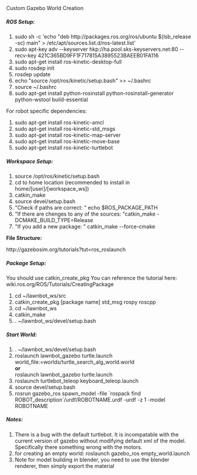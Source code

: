 <html>
<body>
    <a link="http://gazebosim.org/tutorials?tut=ros_roslaunch"> 
        Custom Gazebo World Creation
    </a>
    <h5>
        <b>ROS Setup:</b>
    </h5>
    <p>
        <ol>
            <li>sudo sh -c 'echo "deb http://packages.ros.org/ros/ubuntu $(lsb_release -sc) main" > /etc/apt/sources.list.d/ros-latest.list'</li>
            <li>sudo apt-key adv --keyserver hkp://ha.pool.sks-keyservers.net:80 --recv-key 421C365BD9FF1F717815A3895523BAEEB01FA116</li>
            <li>sudo apt-get install ros-kinetic-desktop-full</li>
            <li>sudo rosdep init</li>
            <li>rosdep update</li>
            <li>echo "source /opt/ros/kinetic/setup.bash" >> ~/.bashrc</li>
            <li>source ~/.bashrc</li>
            <li>sudo apt-get install python-rosinstall python-rosinstall-generator python-wstool build-essential</li>
        </ol>
        <p> For robot specific dependencies: </p>
        <ol>
            <li>sudo apt-get install ros-kinetic-amcl</li>
            <li>sudo apt-get install ros-kinetic-std_msgs</li>
            <li>sudo apt-get install ros-kinetic-map-server</li>
            <li>sudo apt-get install ros-kinetic-move-base</li>
            <li>sudo apt-get install ros-kinetic-turtlebot</li>
        </ol>
    </p>  
    <h5>
        <b>Workspace Setup:</b>
    </h5>
    <p>
        <ol>
            <li>source /opt/ros/kinetic/setup.bash</li>
            <li>cd to home location (recommended to install in home/[user]/[workspace_ws])</li>
            <li>catkin_make</li>
	    <li>source devel/setup.bash</li>
	    <li>"Check if paths are correct: " echo $ROS_PACKAGE_PATH</li>
            <li>"If there are chenges to any of the sources: "catkin_make -DCMAKE_BUILD_TYPE=Release</li>
	    <li>"If you add a new package: " catkin_make --force-cmake</li>
        </ol>
        <p><b>File Structure: </b></p>
        <a>http://gazebosim.org/tutorials?tut=ros_roslaunch</a>
    </p>
    <h5>
        <b>Package Setup:</b>
    </h5>
    <p>
        You should use catkin_create_pkg
        You can reference the tutorial here:
        <a>wiki.ros.org/ROS/Tutorials/CreatingPackage</a> 
        <ol>
            <li>cd ~/lawnbot_ws/src </li>
            <li>catkin_create_pkg [package name] std_msg rospy roscpp </li>
            <li>cd ~/lawnbot_ws </li>
            <li>catkin_make </li>
            <li>. ~/lawnbot_ws/devel/setup.bash </li>
        </ol>
    </p>
    <h5>
        <b>Start World:</b>
    </h5>
    <p>
        <ol>
            <li>. ~/lawnbot_ws/devel/setup.bash </li>
            <li>
                roslaunch lawnbot_gazebo turtle.launch world_file:=worlds/turtle_search_alg_world.world
                <br><b>or</b><br>
                roslaunch lawnbot_gazebo turtle.launch 
            </li>
            <li>roslaunch turtlebot_teleop keyboard_teleop.launch</li>
            <li>source devel/setup.bash </li>
            <li>rosrun gazebo_ros spawn_model -file `rospack find ROBOT_description`/urdf/ROBOTNAME.urdf -urdf -z 1 -model ROBOTNAME
        </ol>
    </p>
    <h5>
        <b>Notes:</b>
    </h5>
    <p>
        <ol>
            <li>There is a bug with the default turtlebot. It is incompatable with the current
             version of gazebo without modifying default xml of the model. Specifically there something wrong with the motors.</li> 
            <li>for creating an empty world: roslaunch gazebo_ros empty_world.launch </li>
            <li>Note for model building in blender, you need to use the blender renderer, then simply export the material </li>
        </ol>
    </p>
</body>
</html>




